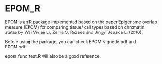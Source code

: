 # EPOM_R
EPOM is an R package implemented based on the paper Epigenome overlap measure (EPOM) for comparing tissue/
cell types based on chromatin states by Wei Vivian Li, Zahra S. Razaee and Jingyi Jessica Li (2016).

Before using the package, you can check EPOM-vignette.pdf and EPOM.pdf.

epom_func_test.R will also be a good reference.
